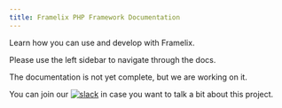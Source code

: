 ```yaml
---
title: Framelix PHP Framework Documentation
---
```


Learn how you can use and develop with Framelix.

Please use the left sidebar to navigate through the docs.

The documentation is not yet complete, but we are working on it.

You can join
our [![slack](https://img.shields.io/badge/Slack%20Chat-4A154B?logo=slack&logoColor=white)](https://scripts.0x.at/github-webhooks/slack-join/)
in case you want to talk a bit about this project.